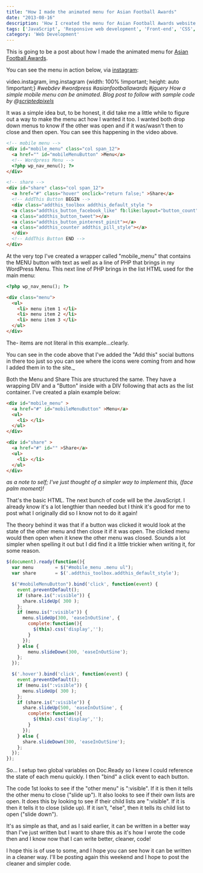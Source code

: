 ```yaml
---
title: "How I made the animated menu for Asian Football Awards"
date: "2013-08-16"
description: 'How I created the menu for Asian Football Awards website'
tags: ['JavaScript', 'Responsive web development', 'Front-end', 'CSS', 'HTML', 'PHP']
category: 'Web Development'
---
```


This is going to be a post about how I made the animated menu for [Asian Football Awards](https://www.asianfootballawards.co.uk "Asian Football Awards").

You can see the menu in action below, via [instagram](https://instagram.com/scriptedpixels):

video.instagram, img.instagram {width: 100% !important; height: auto !important;}
_#webdev #wordpress #asianfootballawards #jquery How a simple mobile menu can be animated. Blog post to follow with sample code by @[scriptedpixels](https://instagram.com/scriptedpixels)_

It was a simple idea but, to be honest, it did take me a little while to figure out a way to make the menu act how I wanted it too. I wanted both drop down menus to know if the other was open and if it was/wasn't then to close and then open. You can see this happening in the video above.

```html
<!-- mobile menu -->
<div id="mobile_menu" class="col span_12">
  <a href="" id="mobileMenuButton" >Menu</a>
  <!-- Wordpress Menu -->
  <?php wp_nav_menu(); ?>
</div>

<!-- share -->
<div id="share" class="col span_12">
  <a href="#" class="hover" onclick="return false;" >Share</a>
  <!-- AddThis Button BEGIN -->
  <div class="addthis_toolbox addthis_default_style ">
  <a class="addthis_button_facebook_like" fb:like:layout="button_count"></a>
  <a class="addthis_button_tweet"></a>
  <a class="addthis_button_pinterest_pinit"></a>
  <a class="addthis_counter addthis_pill_style"></a>
  </div>
  <!-- AddThis Button END -->
</div>
```

At the very top I've created a wrapper called "mobile_menu" that contains the MENU button with text as well as a line of PHP that brings in my WordPress Menu. This next line of PHP brings in the list HTML used for the main menu:

```html
<?php wp_nav_menu(); ?>

<div class="menu">
  <ul>
    <li> menu item 1 </li>
    <li> menu item 2 </li>
    <li> menu item 3 </li>
  </ul>
</div>
```

The- items are not literal in this example...clearly.

You can see in the code above that I've added the "Add this" social buttons in there too just so you can see where the icons were coming from and how I added them in to the site._

Both the Menu and Share This are structured the same. They have a wrapping DIV and a "Button" inside with a DIV following that acts as the list container. I've created a plain example below:

```html
<div id="mobile_menu" >
  <a href="#" id="mobileMenuButton" >Menu</a>
  <ul>
    <li> </li>
  </ul>
</div>

<div id="share" >
  <a href="#" id="" >Share</a>
  <ul>
    <li> </li>
  </ul>
</div>
```
_as a note to self; I've just thought of a simpler way to implement this, (face palm moment)!_

That's the basic HTML. The next bunch of code will be the JavaScript. I already know it's a lot lengthier than needed but I think it's good for me to post what I originally did so I know not to do it again!

The theory behind it was that if a button was clicked it would look at the state of the other menu and then close it if it was open. The clicked menu would then open when it knew the other menu was closed. Sounds a lot simpler when spelling it out but I did find it a little trickier when writing it, for some reason.

```js
$(document).ready(function(){
  var menu        = $("#mobile_menu .menu ul");
  var share       = $('.addthis_toolbox.addthis_default_style');

  $("#mobileMenuButton").bind('click', function(event) {
    event.preventDefault();
    if (share.is(":visible")) {
      share.slideUp( 300 );
    };
    if (menu.is(":visible")) {
      menu.slideUp(300, 'easeInOutSine', {
        complete:function(){
          $(this).css('display','');
        }
      });
    } else {
        menu.slideDown(300, 'easeInOutSine');
    };
  });

  $('.hover').bind('click', function(event) {
    event.preventDefault();
    if (menu.is(":visible")) {
      menu.slideUp( 300 );
    };
    if (share.is(":visible")) {
      share.slideUp(500, 'easeInOutSine', {
        complete:function(){
          $(this).css('display','');
        }
      });
    } else {
      share.slideDown(300, 'easeInOutSine');
    };
  });
});
```

So... I setup two global variables on Doc.Ready so I knew I could reference the state of each menu quickly. I then "bind" a click event to each button.

The code 1st looks to see if the "other menu" is ":visible". If it is then it tells the other menu to close ("slide up"). It also looks to see if their own lists are open. It does this by looking to see if their child lists are ":visible". If it is then it tells it to close (slide up). If it isn't, "else", then it tells its child list to open ("slide down").

It's as simple as that, and as I said earlier, it can be written in a better way than I've just written but I want to share this as it's how I wrote the code then and I know now that I can write better, cleaner, code!

I hope this is of use to some, and I hope you can see how it can be written in a cleaner way. I'll be posting again this weekend and I hope to post the cleaner and simpler code.
